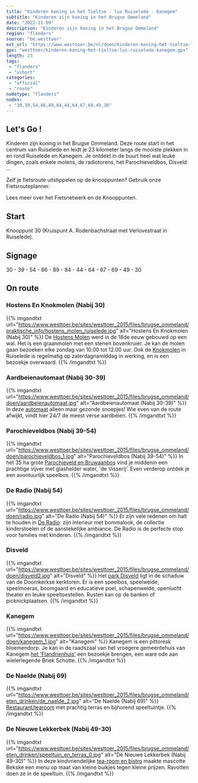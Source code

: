 ```yaml
---
title: "Kinderen koning in het Tieltse - lus Ruiselede - Kanegem"
subtitle: "Kinderen zijn koning in het Brugse Ommeland"
date: "2022-11-09"
description: "Kinderen zijn koning in het Brugse Ommeland"
region: "flanders"
source: "be.westtoer"
ext_url: "https://www.westtoer.be/nl/doen/kinderen-koning-het-tieltse-lus-ruiselede-kanegem"
gpx: "westtoer/kinderen-koning-het-tieltse-lus-ruiselede-kanegem.gpx"
length: 23
tags:
 - "flanders"
 - "vshort"
categories:
 - "official"
 - "route"
nodetype: "flanders"
nodes:
 - "30,39,54,86,89,84,44,64,67,69,49,30"
---
```


## Let's Go ! 

Kinderen zijn koning in het Brugse Ommeland. Deze route start in het centrum van Ruiselede en leidt je 23 kilometer langs de mooiste plekken in en rond Ruiselede en Kanegem. Je ontdekt in de buurt heel wat leuke dingen, zoals enkele molens, de radiotorens, het Parochieveldbos, Disveld ...

Zelf je fietsroute uitstippelen op de knooppunten? Gebruik onze Fietsrouteplanner.

Lees meer over het Fietsnetwerk en de Knooppunten.

## Start

Knooppunt 30 (Kruispunt A. Rodenbachstraat met Verlovestraat in Ruiselede).

## Signage

30 - 39 - 54 - 86 - 89 - 84 - 44 - 64 - 67 - 69 - 49 - 30

## On route

### Hostens En Knokmolen (Nabij 30)

{{% imgandtxt url="https://www.westtoer.be/sites/westtoer_2015/files/brugse_ommeland/praktische_info/hostens_molen_ruiselede.jpg" alt="Hostens En Knokmolen (Nabij 30)" %}}
De [Hostens Molen](/nl/doen/hostens-molen) werd in de 18de eeuw gebouwd op een wal. Het is een graanmolen met een stenen bovenkruier. Je kan de molen gaan bezoeken elke zondag van 10.00 tot 12.00 uur. Ook de [Knokmolen](/nl/doen/knokmolen) in Ruiselede is regelmatig op zaterdagnamiddag in werking, en is een bezoekje overwaard.
{{% /imgandtxt %}}

### Aardbeienautomaat (Nabij 30-39)

{{% imgandtxt url="https://www.westtoer.be/sites/westtoer_2015/files/brugse_ommeland/doen/aardbeienautomaat.jpg" alt="Aardbeienautomaat (Nabij 30-39)" %}}
In deze [automaat](/nl/eten-drinken/aardbeienautomaat-ruiselede) alleen maar gezonde snoepjes! Wie even van de route afwijkt, vindt hier 24/7 de meest verse aardbeien.
{{% /imgandtxt %}}

### Parochieveldbos (Nabij 39-54)

{{% imgandtxt url="https://www.westtoer.be/sites/westtoer_2015/files/brugse_ommeland/doen/parochieveldbos_1.jpg" alt="Parochieveldbos (Nabij 39-54)" %}}
In het 35 ha grote [Parochieveld en Bruwaanbos](/nl/doen/parochieveld-bruwaanbos) vind je middenin een prachtige vijver met glashelder water, 'de Visserij'. Even verderop ontdek je een avontuurlijk speelbos.
{{% /imgandtxt %}}

### De Radio (Nabij 54)

{{% imgandtxt url="https://www.westtoer.be/sites/westtoer_2015/files/brugse_ommeland/doen/radio.jpg" alt="De Radio (Nabij 54)" %}}
Er zijn vele redenen om halt te houden in [De Radio](/nl/eten-drinken/de-radio): zijn interieur met bommalook, de collectie kinderstoelen of de aanstekelijke ambiance. De Radio is de perfecte stop voor families met kinderen.
{{% /imgandtxt %}}

### Disveld

{{% imgandtxt url="https://www.westtoer.be/sites/westtoer_2015/files/brugse_ommeland/doen/disveld2.jpg" alt="Disveld" %}}
Het [park Disveld](/nl/doen/gemeentepark-disveld) ligt in de schaduw van de Doomkerkse kerktoren. Er is een speelbos, speelweide, speelmoeras, boomgaard en educatieve poel, schapenweide, openlucht theater en leuke speeltoestellen. Rusten kan op de banken of picknickplaatsen.
{{% /imgandtxt %}}

### Kanegem

{{% imgandtxt url="https://www.westtoer.be/sites/westtoer_2015/files/brugse_ommeland/doen/kanegem_1.jpg" alt="Kanegem" %}}
Kanegem is een pittoresk bloemendorp. Je kan in de raadszaal van het vroegere gemeentehuis van Kanegem [het 'Flandrienhuis'](/nl/doen/flandrienhuis) een bezoekje brengen, een ware ode aan wielerlegende Briek Schotte.
{{% /imgandtxt %}}

### De Naelde (Nabij 69)

{{% imgandtxt url="https://www.westtoer.be/sites/westtoer_2015/files/brugse_ommeland/eten_drinken/de_naelde_2.jpg" alt="De Naelde (Nabij 69)" %}}
[Restaurant/tearoom](/nl/eten-drinken/de-naelde) met prachtig terras en bijhorend speeltuintje.
{{% /imgandtxt %}}

### De Nieuwe Lekkerbek (Nabij 49-30)

{{% imgandtxt url="https://www.westtoer.be/sites/westtoer_2015/files/brugse_ommeland/eten_drinken/speeltuin_en_terras_0.jpg" alt="De Nieuwe Lekkerbek (Nabij 49-30)" %}}
In deze kindvriendelijke [tea-room en bistro](/nl/eten-drinken/de-nieuwe-lekkerbek) maakte mascotte Bekske een menu op maat van kleine buikjes tegen kleine prijzen. Ravotten doen ze in de speeltuin.
{{% /imgandtxt %}}


